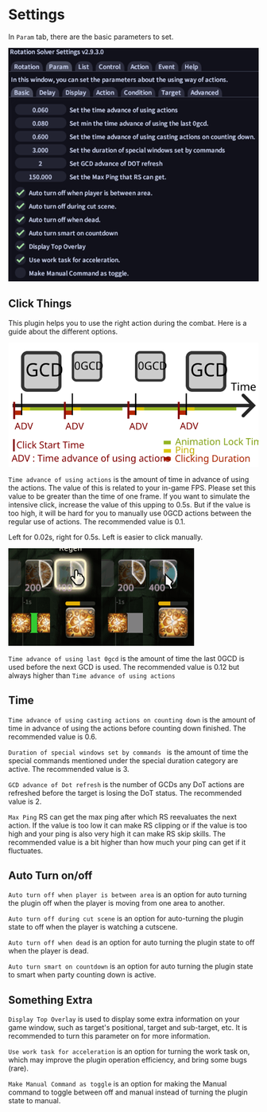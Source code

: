 # Settings

In `Param` tab, there are the basic parameters to set.

![Param-Basic](assets/image-20230423220341573.png)

## Click Things

This plugin helps you to use the right action during the combat. Here is a guide about the different options.

![Click](assets/HowAndWhenToClick.svg)

`Time advance of using actions` is the amount of time in advance of using the actions. The value of this is related to your in-game FPS. Please set this value to be greater than the time of one frame. If you want to simulate the intensive click, increase the value of this upping to 0.5s. But if the value is too high, it will be hard for you to manually use 0GCD actions between the regular use of actions. The recommended value is 0.1.

Left for 0.02s, right for 0.5s. Left is easier to click manually.

![ADV20](assets/ADV20.gif)![ADV500](assets/ADV500.gif)

`Time advance of using last 0gcd` is the amount of time the last 0GCD is used before the next GCD is used. The recommended value is 0.12 but always higher than `Time advance of using actions`

## Time

`Time advance of using casting actions on counting down` is the amount of time in advance of using the actions before counting down finished. The recommended value is 0.6.

`Duration of special windows set by commands ` is the amount of time the special commands mentioned under the special duration category are active. The recommended value is 3.

`GCD advance of Dot refresh` is the number of GCDs any DoT actions are refreshed before the target is losing the DoT status. The recommended value is 2.

`Max Ping` RS can get the max ping after which RS reevaluates the next action. If the value is too low it can make RS clipping or if the value is too high and your ping is also very high it can make RS skip skills. The recommended value is a bit higher than how much your ping can get if it fluctuates.

## Auto Turn on/off

`Auto turn off when player is between area` is an option for auto turning the plugin off when the player is moving from one area to another.

`Auto turn off during cut scene` is an option for auto-turning the plugin state to off when the player is watching a cutscene.

`Auto turn off when dead` is an option for auto turning the plugin state to off when the player is dead.

`Auto turn smart on countdown` is an option for auto turning the plugin state to smart when party counting down is active.

## Something Extra

`Display Top Overlay` is used to display some extra information on your game window, such as target's positional, target and sub-target, etc. It is recommended to turn this parameter on for more information.

`Use work task for acceleration` is an option for turning the work task on, which may improve the plugin operation efficiency, and bring some bugs (rare).

`Make Manual Command as toggle` is an option for making the Manual command to toggle between off and manual instead of turning the plugin state to manual.
